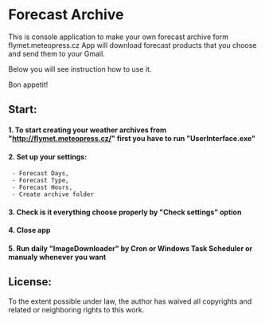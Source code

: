 # Forecast Archive
This is console application to make your own forecast archive form flymet.meteopress.cz
App will download forecast products that you choose and send them to your Gmail.

Below you will see instruction how to use it.

Bon appetit!

## Start:
#### 1. To start creating your weather archives from "http://flymet.meteopress.cz/" first you have to run "UserInterface.exe"
#### 2. Set up your settings:
     - Forecast Days,
     - Forecast Type,
     - Forecast Hours,
     - Create archive folder
#### 3. Check is it everything choose properly by "Check settings" option
#### 4. Close app
#### 5. Run daily "ImageDownloader" by Cron or Windows Task Scheduler or manualy whenever you want

## License:
To the extent possible under law, the author has waived all copyrights and related or neighboring rights to this work.


